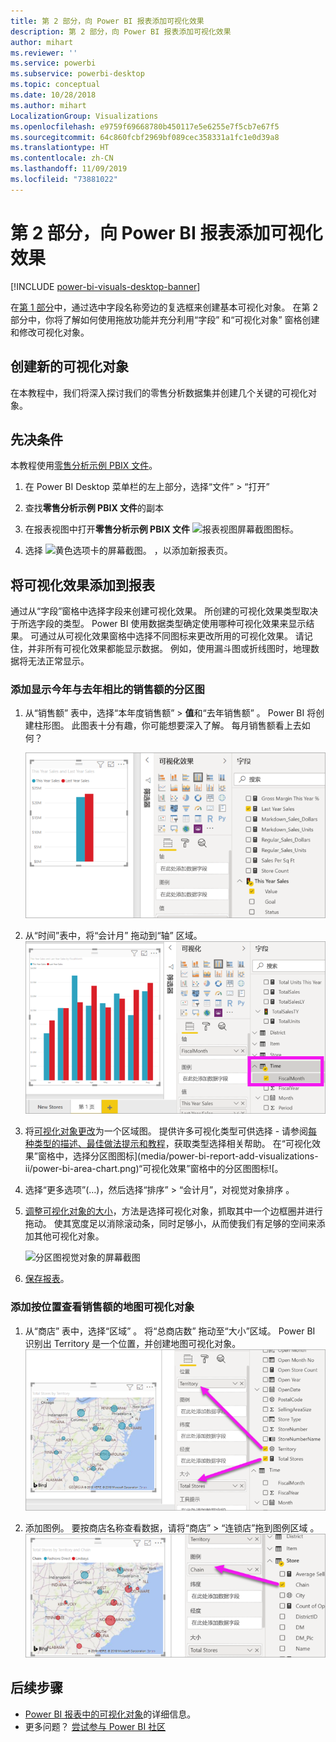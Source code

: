 ```yaml
---
title: 第 2 部分，向 Power BI 报表添加可视化效果
description: 第 2 部分，向 Power BI 报表添加可视化效果
author: mihart
ms.reviewer: ''
ms.service: powerbi
ms.subservice: powerbi-desktop
ms.topic: conceptual
ms.date: 10/28/2018
ms.author: mihart
LocalizationGroup: Visualizations
ms.openlocfilehash: e9759f69668780b450117e5e6255e7f5cb7e67f5
ms.sourcegitcommit: 64c860fcbf2969bf089cec358331a1fc1e0d39a8
ms.translationtype: HT
ms.contentlocale: zh-CN
ms.lasthandoff: 11/09/2019
ms.locfileid: "73881022"
---
```

# <a name="part-2-add-visualizations-to-a-power-bi-report"></a>第 2 部分，向 Power BI 报表添加可视化效果

[!INCLUDE [power-bi-visuals-desktop-banner](../includes/power-bi-visuals-desktop-banner.md)]

在[第 1 部分](power-bi-report-add-visualizations-i.md)中，通过选中字段名称旁边的复选框来创建基本可视化对象。  在第 2 部分中，你将了解如何使用拖放功能并充分利用“字段”  和“可视化对象”  窗格创建和修改可视化对象。


## <a name="create-a-new-visualization"></a>创建新的可视化对象
在本教程中，我们将深入探讨我们的零售分析数据集并创建几个关键的可视化对象。

## <a name="prerequisites"></a>先决条件

本教程使用[零售分析示例 PBIX 文件](https://download.microsoft.com/download/9/6/D/96DDC2FF-2568-491D-AAFA-AFDD6F763AE3/Retail%20Analysis%20Sample%20PBIX.pbix)。

1. 在 Power BI Desktop 菜单栏的左上部分，选择“文件” > “打开”  
   
2. 查找**零售分析示例 PBIX 文件**的副本

1. 在报表视图中打开**零售分析示例 PBIX 文件** ![报表视图屏幕截图图标](media/power-bi-visualization-kpi/power-bi-report-view.png)。

1. 选择 ![黄色选项卡的屏幕截图。](media/power-bi-visualization-kpi/power-bi-yellow-tab.png) ，以添加新报表页。

## <a name="add-visualizations-to-the-report"></a>将可视化效果添加到报表

通过从“字段”窗格中选择字段来创建可视化效果。  所创建的可视化效果类型取决于所选字段的类型。 Power BI 使用数据类型确定使用哪种可视化效果来显示结果。 可通过从可视化效果窗格中选择不同图标来更改所用的可视化效果。 请记住，并非所有可视化效果都能显示数据。 例如，使用漏斗图或折线图时，地理数据将无法正常显示。 


### <a name="add-an-area-chart-that-looks-at-this-years-sales-compared-to-last-year"></a>添加显示今年与去年相比的销售额的分区图

1. 从“销售额”  表中，选择“本年度销售额”   > **值**和“去年销售额”  。 Power BI 将创建柱形图。  此图表十分有趣，你可能想要深入了解。 每月销售额看上去如何？  
   
   ![显示柱形图的屏幕截图](media/power-bi-report-add-visualizations-ii/power-bi-start.png)

2. 从“时间”表中，将“会计月”  拖动到“轴”  区域。  
   ![显示将会计月作为轴的柱形图的屏幕截图](media/power-bi-report-add-visualizations-ii/power-bi-fiscalmonth.png)

3. 将[可视化对象更改](power-bi-report-change-visualization-type.md)为一个区域图。  提供许多可视化类型可供选择 - 请参阅[每种类型的描述、最佳做法提示和教程](power-bi-visualization-types-for-reports-and-q-and-a.md)，获取类型选择相关帮助。 在“可视化效果”窗格中，选择分区图图标](media/power-bi-report-add-visualizations-ii/power-bi-area-chart.png)“可视化效果”窗格中的分区图图标![。

4. 选择“更多选项”(…)，然后选择“排序” >  “会计月”，对视觉对象排序    。

5. [调整可视化对象的大小](power-bi-visualization-move-and-resize.md)，方法是选择可视化对象，抓取其中一个边框圈并进行拖动。 使其宽度足以消除滚动条，同时足够小，从而使我们有足够的空间来添加其他可视化对象。
   
   ![分区图视觉对象的屏幕截图](media/power-bi-report-add-visualizations-ii/pbi_part2_7b.png)
6. [保存报表](../service-report-save.md)。

### <a name="add-a-map-visualization-that-looks-at-sales-by-location"></a>添加按位置查看销售额的地图可视化对象

1. 从“商店”  表中，选择“区域”  。 将“总商店数”  拖动至“大小”区域。 Power BI 识别出 Territory 是一个位置，并创建地图可视化对象。  
   ![分区图](media/power-bi-report-add-visualizations-ii/power-bi-map1.png)

2. 添加图例。  要按商店名称查看数据，请将“商店” > “连锁店”拖到图例区域   。  
   ![带有箭头（从字段列表中的链到图例桶中的链）的报表画布](media/power-bi-report-add-visualizations-ii/power-bi-chain.png)

## <a name="next-steps"></a>后续步骤
* [Power BI 报表中的可视化对象](power-bi-report-visualizations.md)的详细信息。  
* 更多问题？ [尝试参与 Power BI 社区](https://community.powerbi.com/)

